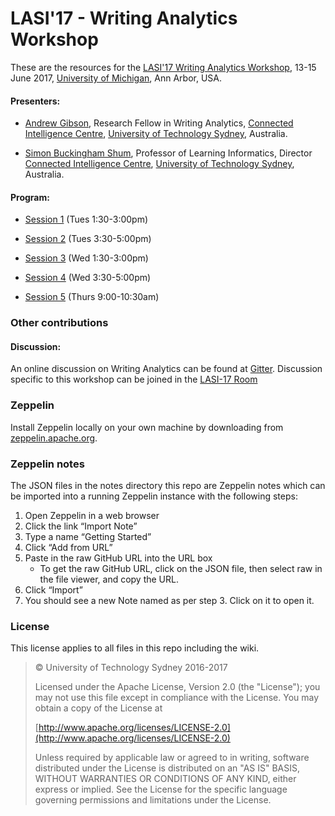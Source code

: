 # LASI'17 - Writing Analytics Workshop

These are the resources for the [LASI'17 Writing Analytics Workshop](http://lasi.solaresearch.org/workshop-list-17/), 13-15 June 2017, [University of Michigan](http://umich.edu), Ann Arbor, USA.

#### Presenters:

  - [Andrew Gibson](http://andrewresearch.net), Research Fellow in Writing Analytics, [Connected Intelligence Centre](http://utscic.edu.au), [University of Technology Sydney](http://uts.edu.au), Australia.
  
  - [Simon Buckingham Shum](http://www.uts.edu.au/staff/simon.buckinghamshum), Professor of Learning Informatics, Director [Connected Intelligence Centre](http://utscic.edu.au), [University of Technology Sydney](http://uts.edu.au), Australia.

#### Program:

- [Session 1](outlines/lasi17-waw-1.md) (Tues 1:30-3:00pm)

- [Session 2](outlines/lasi17-waw-2.md) (Tues 3:30-5:00pm)

- [Session 3](outlines/lasi17-waw-3.md) (Wed 1:30-3:00pm)

- [Session 4](outlines/lasi17-waw-4.md) (Wed 3:30-5:00pm)

- [Session 5](outlines/lasi17-waw-5.md) (Thurs 9:00-10:30am)

### Other contributions



#### Discussion:

An online discussion on Writing Analytics can be found at [Gitter](https://gitter.im/writing-analytics). Discussion specific to this workshop can be joined in the [LASI-17 Room](https://gitter.im/writing-analytics/LASI-17)

### Zeppelin

Install Zeppelin locally on your own machine by downloading from [zeppelin.apache.org](http://zeppelin.apache.org).
 
### Zeppelin notes 

The JSON files in the notes directory this repo are Zeppelin notes which can be imported into a running Zeppelin instance with the following steps:

1. Open Zeppelin in a web browser
2. Click the link “Import Note”
3. Type a name “Getting Started”
4. Click “Add from URL”
5. Paste in the raw GitHub URL into the URL box
    - To get the raw GitHub URL, click on the JSON file, then select raw in the file viewer, and copy the URL.
6. Click “Import”
7. You should see a new Note named as per step 3. Click on it to open it.

### License

This license applies to all files in this repo including the wiki.

 > &copy; University of Technology Sydney 2016-2017
 >
   > Licensed under the Apache License, Version 2.0 (the "License"); you may not use this file except in compliance with the License. You may obtain a copy of the License at
   >
   > [http://www.apache.org/licenses/LICENSE-2.0](http://www.apache.org/licenses/LICENSE-2.0)
   >
   > Unless required by applicable law or agreed to in writing, software distributed under the License is distributed on an "AS IS" BASIS, WITHOUT WARRANTIES OR CONDITIONS OF ANY KIND, either express or implied. See the License for the specific language governing permissions and limitations under the License.
